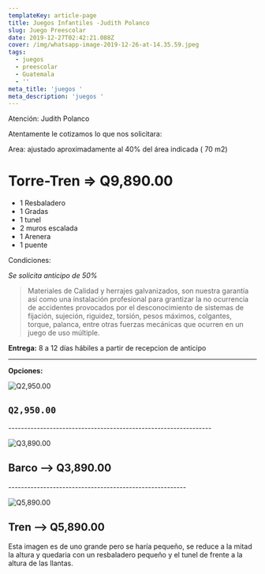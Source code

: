 ```yaml
---
templateKey: article-page
title: Juegos Infantiles -Judith Polanco
slug: Juego Preescolar
date: 2019-12-27T02:42:21.088Z
cover: /img/whatsapp-image-2019-12-26-at-14.35.59.jpeg
tags:
  - juegos
  - preescolar
  - Guatemala
  - ''
meta_title: 'juegos '
meta_description: 'juegos '
---
```

Atención:  Judith Polanco

Atentamente le cotizamos lo que nos solicitara:

Area: ajustado aproximadamente al 40% del área indicada ( 70 m2)

# Torre-Tren  =>               **Q9,890.00**

* 1 Resbaladero
* 1 Gradas
* 1 tunel
* 2 muros escalada 
* 1 Arenera
* 1 puente

Condiciones:

_Se solicita anticipo de 50%_

> Materiales de Calidad y herrajes galvanizados, son nuestra garantía así como una instalación profesional para grantizar la no ocurrencia de accidentes provocados por el desconocimiento de sistemas de fijación, sujeción, riguidez, torsión, pesos máximos, colgantes, torque, palanca, entre otras fuerzas mecánicas que ocurren en un juego de uso múltiple.

**Entrega:** 8 a 12 días hábiles a partir de recepcion de anticipo

- - -

**Opciones:**

![Q2,950.00](/img/baby-toddler.jpg "Q2,950.00")

## **`Q2,950.00`**

\----------------------------------------------------------------

![Q3,890.00](/img/swashbuckler_01.jpg "Q3,890.00")

## Barco --> Q3,890.00

\--------------------------------------------------------

![Q5,890.00](/img/childrens-train.jpg "Q5,890.00")

## Tren --> Q5,890.00

Esta imagen es de uno grande pero se haría pequeño, se reduce a la mitad la altura y quedaria con un resbaladero pequeño y el tunel de frente a la altura de las llantas.
